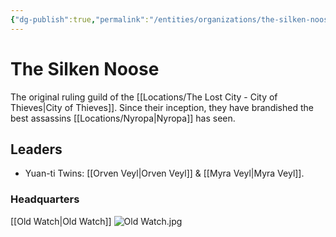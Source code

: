 ```yaml
---
{"dg-publish":true,"permalink":"/entities/organizations/the-silken-noose/","tags":["Organization","NPC"]}
---
```


# The Silken Noose
The original ruling guild of the [[Locations/The Lost City - City of Thieves\|City of Thieves]]. Since their inception, they have brandished the best assassins [[Locations/Nyropa\|Nyropa]] has seen.

## Leaders
- Yuan-ti Twins: [[Orven Veyl\|Orven Veyl]] & [[Myra Veyl\|Myra Veyl]].

### Headquarters
[[Old Watch\|Old Watch]]
![Old Watch.jpg](/img/user/Pictures/Old%20Watch.jpg)